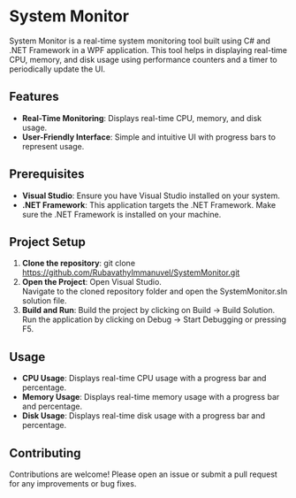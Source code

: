# System Monitor
System Monitor is a real-time system monitoring tool built using C# and .NET Framework in a WPF application. This tool helps in displaying real-time CPU, memory, and disk usage using performance counters and a timer to periodically update the UI.

## Features
- **Real-Time Monitoring**: Displays real-time CPU, memory, and disk usage.
- **User-Friendly Interface**: Simple and intuitive UI with progress bars to represent usage.

## Prerequisites
- **Visual Studio**: Ensure you have Visual Studio installed on your system.
- **.NET Framework**: This application targets the .NET Framework. Make sure the .NET Framework is installed on your machine.

## Project Setup
1. **Clone the repository**:
   git clone https://github.com/RubavathyImmanuvel/SystemMonitor.git
2. **Open the Project**:
   Open Visual Studio.<br>
   Navigate to the cloned repository folder and open the SystemMonitor.sln solution file.
3. **Build and Run**:
   Build the project by clicking on Build -> Build Solution.<br>
   Run the application by clicking on Debug -> Start Debugging or pressing F5.
   
## Usage
- **CPU Usage**: Displays real-time CPU usage with a progress bar and percentage.
- **Memory Usage**: Displays real-time memory usage with a progress bar and percentage.
- **Disk Usage**: Displays real-time disk usage with a progress bar and percentage.

## Contributing
Contributions are welcome! Please open an issue or submit a pull request for any improvements or bug fixes.
